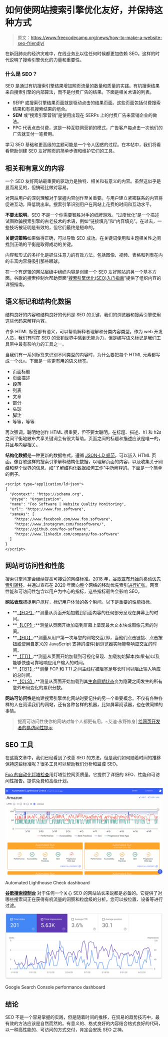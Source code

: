 # 如何使网站搜索引擎优化友好，并保持这种方式

> 原文：<https://www.freecodecamp.org/news/how-to-make-a-website-seo-friendly/>

在新冠肺炎的经济灾难中，在线业务比以往任何时候都更加依赖 SEO。这样的时代说明了搜索引擎优化的力量和重要性。

### 什么是 SEO？

SEO 是通过有机搜索引擎结果增加网页流量的数量和质量的实践。有机搜索结果来自搜索引擎的内部算法，而不是付费广告的结果。下面是相关术语的列表。

*   SERP 或搜索引擎结果页面就是驱动点击的结果页面。这些页面包括付费搜索结果和有机搜索结果的组合。
*   **SEM** 或“搜索引擎营销”是使用出现在 SERPs 上的付费广告来营销企业的做法。
*   PPC 代表点击付费，这是一种互联网营销的模式，广告客户每点击一次他们的广告就支付一笔费用。

学习 SEO 基础和更高级的主题可能是一个令人困惑的过程。在本帖中，我们将看看帮助创建 SEO 友好网页的简单步骤和维护它们的工具。

## 相关和有意义的内容

一个 SEO 友好网站最重要的驱动力是独特、相关和有意义的内容。虽然这似乎是显而易见的，但搞砸比做对容易。

对网站用户的深刻理解对于掌握内容创作至关重要。与用户建立紧密联系的内容将促进互动，降低跳出率。搜索引擎识别用户在网站上花费的时间和互动水平。

**不要太聪明**。SEO 不是一个你需要智胜对手的纸牌游戏。“过度优化”是一个描述试图欺骗搜索引擎的古老技术的术语，例如“链接填充”和“内容填充”。在过去，一些技巧被证明是有效的，但它们最终是短命的。

**关键词策略**如果做得正确，可以导致 SEO 成功。在关键词使用和主题相关性之间找到正确的平衡是取得成功的关键。

内容和形式的多样化是抓住注意力的有效方法。包括图像、视频、表格和列表在内的丰富内容将吸引那些眼球。

在一个有逻辑的网站层级中组织内容是创建一个 SEO 友好网站的另一个基本方面。谷歌的搜索控制台帮助页面“[搜索引擎优化(SEO)入门指南](https://support.google.com/webmasters/answer/7451184?hl=en#hierarchy)”提供了组织内容的详细指南。

## 语义标记和结构化数据

结构良好的内容和结构良好的代码是 SEO 的关键，我们的浏览器和搜索引擎使用这些代码来解释内容。

许多 HTML 标签都有语义，可以帮助解释者理解和分类内容类型。作为 web 开发人员，我们有时在 SEO 的营销世界中感到无能为力，但是编写语义标记是我们工具带中最有影响力的工具之一。

当我们有一系列标签来识别不同类型的内容时，为什么要把每个 HTML 元素都写成一个`div`。下面是一些更有用的语义标签。

*   页面标题
*   页面描述
*   段落
*   列表
*   文章
*   部分
*   头球
*   脚注
*   等等，等等

再次强调，聪明地创作 HTML 很重要，但不要太聪明。在标题、描述、h1 和 h2s 之间平衡地散布共享关键词会有很大帮助。页面之间的标题和描述应该是唯一的，并且与内容相关。

**结构化数据**是一种更新的数据格式，遵循 [JSON-LD 规范](https://json-ld.org/)，可以嵌入 HTML 页面。像谷歌这样的搜索引擎解释结构化数据，以理解页面的内容，以及收集关于网络和整个世界的信息，如“[了解结构化数据如何工作](https://developers.google.com/search/docs/guides/intro-structured-data)”中所解释的。下面是一个简单的例子。

```
<script type="application/ld+json">
{
  "@context": "https://schema.org",
  "@type": "Organization",
  "name": "Foo Software | Website Quality Monitoring",
  "url": "https://www.foo.software",
  "sameAs": [
    "https://www.facebook.com/www.foo.software",
    "https://www.instagram.com/foosoftware/",
    "https://github.com/foo-software",
    "https://www.linkedin.com/company/foo-software"
  ]
}
</script> 
```

## 网站可访问性和性能

搜索引擎肯定会继续提高可接受的网络标准。[2018 年，谷歌宣布开始向移动优先索引转移](https://webmasters.googleblog.com/2018/03/rolling-out-mobile-first-indexing.html)，并通过宣布在 2020 年面向整个网络的移动优先索引[进行扩张](https://webmasters.googleblog.com/2020/03/announcing-mobile-first-indexing-for.html)。网页性能和可访问性包含以用户为中心的指标，这些指标最终会影响 SEO。

**网站表现**捕捉用户旅程，标记用户体验的各个瞬间。以下是重要的性能指标。

*   **[【FCP】](https://web.dev/fcp/):**测量从页面开始加载到页面内容的任何部分呈现在屏幕上的时间。
*   **[【LCP】](https://web.dev/lcp/):**测量从页面开始加载到屏幕上呈现最大文本块或图像元素的时间。
*   **[【FID】](https://web.dev/fid/):**测量从用户第一次与您的网站交互(即，当他们点击链接、点击按钮或使用自定义的 JavaScript 支持的控件)到浏览器实际能够响应交互的时间。
*   **[【TTI】](https://web.dev/tti/):**测量从页面开始加载到可视化呈现、加载初始脚本(如果有)以及能够快速可靠地响应用户输入的时间。
*   **[【TBT】](https://web.dev/tbt/):**测量 FCP 和 TTI 之间主线程被阻塞足够长时间以阻止输入响应的总时间。
*   **[【CLS】](https://web.dev/cls/):**测量从页面开始加载到其[生命周期状态](https://developers.google.com/web/updates/2018/07/page-lifecycle-api)变为隐藏之间发生的所有意外布局变化的累积分数。

**网站可访问性**是构建搜索引擎优化网站时要记住的另一个重要概念。不仅有各种各样的人在阅读我们的网站，还有各种各样的机器，比如屏幕阅读器，也在做同样的事情。

> 提高可访问性使你的网站对每个人都更有用。~艾迪·永野修身| [给网页开发者的易访问性提示](https://web.dev/a11y-tips-for-web-dev/)

## SEO 工具

在这篇文章中，我们已经看到了改善 SEO 的方法，但是我们如何随着时间的推移保持这些标准呢？很多工具可以帮助我们分析和监控 SEO。

[Foo 的自动化灯塔检查](https://www.foo.software/lighthouse)用灯塔监控网页质量。它提供了详细的 SEO、性能和可访问性报告。提供免费和高级计划。

![automated-lighthouse-check](img/a86cd568216d38fe3dc7a44054613493.png)

Automated Lighthouse Check dashboard

[**谷歌搜索控制台**](https://search.google.com/search-console/about) 对于任何一个关心 SEO 的网站站长来说都是必备的。它提供了对哪些搜索词正在获得有机流量的洞察和粒度级的分析。您可以按位置、设备等进行过滤。

![google-search-console](img/f4434aba4920a32383e7635fc5d3c0f1.png)

Google Search Console performance dashboard

## 结论

SEO 不是一个容易掌握的实践，但是随着时间的推移，在贸易的趋势技巧中，最有效的方法应该是自然而然的。有意义的、格式良好的内容结合格式良好的代码，以一种高性能的、可访问的方式交付，肯定会安抚 SEO 之神。